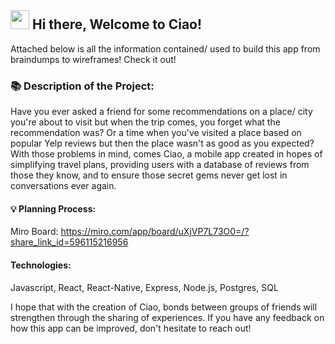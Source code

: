 ## <img src="https://imgur.com/C7PX4kM.gif" height="30px" width="30px"> Hi there, Welcome to Ciao!
Attached below is all the information contained/ used to build this app from braindumps to wireframes! Check it out! 

### 📚 Description of the Project:
Have you ever asked a friend for some recommendations on a place/ city you're about to visit but when the trip comes, you forget what the recommendation was? Or a time when you've visited a place based on popular Yelp reviews but then the place wasn't as good as you expected?
With those problems in mind, comes Ciao, a mobile app created in hopes of simplifying travel plans, providing users with a database of reviews from those they know, and to ensure those secret gems never get lost in conversations ever again.

#### 💡 Planning Process:
Miro Board: https://miro.com/app/board/uXjVP7L73O0=/?share_link_id=596115216956

#### Technologies:
Javascript, React, React-Native, Express, Node.js, Postgres, SQL 

I hope that with the creation of Ciao, bonds between groups of friends will strengthen through the sharing of experiences. If you have any feedback on how this app can be improved, don't hesitate to reach out! 
